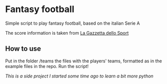 # Fantasy football

Simple script to play fantasy football, based on the italian Serie A

The score information is taken from [La Gazzetta dello Sport](https://www.gazzetta.it/calcio/fantanews/voti/serie-a-2017-18/) 

## How to use
Put in the folder /teams the files with the players' teams, formatted as in the example files in the repo.
Run the script!

_This is a side project I started some time ago to learn a bit more python_

